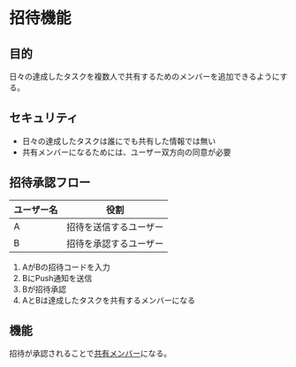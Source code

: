 # 招待機能

## 目的

日々の達成したタスクを複数人で共有するためのメンバーを追加できるようにする。

## セキュリティ

 - 日々の達成したタスクは誰にでも共有した情報では無い
 - 共有メンバーになるためには、ユーザー双方向の同意が必要

## 招待承認フロー

|  ユーザー名  |  役割  |
| ---- | ---- |
|  A  |  招待を送信するユーザー  |
|  B  |  招待を承認するユーザー  |

 1. AがBの招待コードを入力
 1. BにPush通知を送信
 1. Bが招待承認
 1. AとBは達成したタスクを共有するメンバーになる

## 機能
招待が承認されることで[共有メンバー](functions/relation/01-relation)になる。